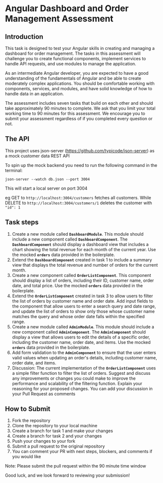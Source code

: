 # Angular Dashboard and Order Management Assessment

## Introduction

This task is designed to test your Angular skills in creating and managing a dashboard for order management. The tasks in this assessment will challenge you to create functional components, implement services to handle API requests, and use modules to manage the application.

As an intermediate Angular developer, you are expected to have a good understanding of the fundamentals of Angular and be able to create moderately complex applications. You should be comfortable working with components, services, and modules, and have solid knowledge of how to handle data in an application.

The assessment includes seven tasks that build on each other and should take approximately 90 minutes to complete. We ask that you limit your total working time to 90 minutes for this assessment. We encourage you to submit your assessment regardless of if you completed every question or not.

## The API

This project uses json-server (https://github.com/typicode/json-server) as a mock customer data REST API 

To spin up the mock backend you need to run the following command in the terminal:

`json-server --watch db.json --port 3004`

This will start a local server on port 3004

eg GET to `http://localhost:3004/customers` fetches all customers. While DELETE to `http://localhost:3004/customers/1` deletes the customer with `"id": 1`

## Task steps

1. Create a new module called **`DashboardModule`**. This module should include a new component called **`DashboardComponent`**. The **`DashboardComponent`** should display a dashboard view that includes a chart showing the total revenue for each month of the current year. Use the mocked **`orders`** data provided in the boilerplate.
2. Extend the **`DashboardComponent`** created in task 1 to include a summary view that displays the total revenue and number of orders for the current month.
3. Create a new component called **`OrderListComponent`**. This component should display a list of orders, including their ID, customer name, order date, and total price. Use the mocked **`orders`** data provided in the boilerplate.
4. Extend the **`OrderListComponent`** created in task 3 to allow users to filter the list of orders by customer name and order date. Add input fields to the component that allow users to enter a search query and date range, and update the list of orders to show only those whose customer name matches the query and whose order date falls within the specified range.
5. Create a new module called **`AdminModule`**. This module should include a new component called **`AdminComponent`**. The **`AdminComponent`** should display a view that allows users to edit the details of a specific order, including the customer name, order date, and items. Use the mocked **`orders`** data provided in the boilerplate.
6. Add form validation to the **`AdminComponent`** to ensure that the user enters valid values when updating an order's details, including customer name, order date, and items.
7. Discussion: The current implementation of the **`OrderListComponent`** uses a simple filter function to filter the list of orders. Suggest and discuss any improvements or changes you could make to improve the performance and scalability of the filtering function. Explain your reasoning for your proposed changes.  You can add your discussion in your Pull Request as comments

## How to Submit

1. Fork the repository
2. Clone the repository to your local machine
3. Create a branch for task 1 and make your changes 
4. Create a branch for task 2 and your changes
4. Push your changes to your fork
5. Submit a pull request to the original repository
6. You can comment your PR with next steps, blockers, and comments if you would like

Note: Please submit the pull request within the 90 minute time window

Good luck, and we look forward to reviewing your submission!